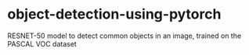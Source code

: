# object-detection-using-pytorch
RESNET-50 model to detect common objects in an image, trained on the PASCAL VOC dataset 
